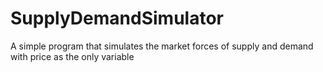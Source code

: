 # SupplyDemandSimulator
A simple program that simulates the market forces of supply and demand with price as the only variable
